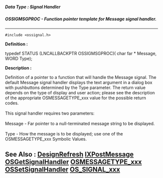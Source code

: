 ##### Data Type : Signal Handler
##### OSSIGMSGPROC - Function pointer template for Message signal handler.
---
```
#include <ossignal.h>
```

**Definition :**

typedef STATUS (LNCALLBACKPTR OSSIGMSGPROC)(
   char far * Message,
   WORD       Type);

**Description :**

Definition of a pointer to a function that will handle the Message signal.  The default Message signal handler displays the text argument in a dialog box with pushbuttons determined by the Type parameter.  The return value depends on the type of display and user action;  please see the description of the appropriate OSMESSAGETYPE_xxx value for the possible return codes.<br>
<br>
This signal handler requires two parameters:<br>
<br>
    Message - Far pointer to a null-terminated message string to be displayed.<br>
<br>
    Type - How the message is to be displayed;  use one of the OSMESSAGETYPE_xxx Symbolic Values.


**See Also :**
[DesignRefresh](/domino-c-api-docs/reference/Func/DesignRefresh)
[IXPostMessage](/domino-c-api-docs/reference/Func/IXPostMessage)
[OSGetSignalHandler](/domino-c-api-docs/reference/Func/OSGetSignalHandler)
[OSMESSAGETYPE_xxx](/domino-c-api-docs/reference/Symb/OSMESSAGETYPE_xxx)
[OSSetSignalHandler](/domino-c-api-docs/reference/Func/OSSetSignalHandler)
[OS_SIGNAL_xxx](/domino-c-api-docs/reference/Symb/OS_SIGNAL_xxx)
---
